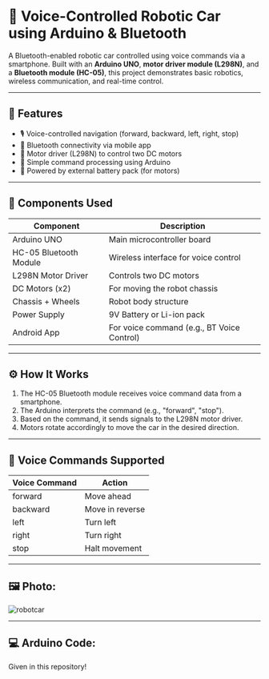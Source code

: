 # 🚗 Voice-Controlled Robotic Car using Arduino & Bluetooth

A Bluetooth-enabled robotic car controlled using voice commands via a smartphone. Built with an **Arduino UNO**, **motor driver module (L298N)**, and a **Bluetooth module (HC-05)**, this project demonstrates basic robotics, wireless communication, and real-time control.

---

## 🔧 Features

- 🎙️ Voice-controlled navigation (forward, backward, left, right, stop)
- 📱 Bluetooth connectivity via mobile app
- 🔌 Motor driver (L298N) to control two DC motors
- 🧠 Simple command processing using Arduino
- 🔋 Powered by external battery pack (for motors)

---

## 🧰 Components Used

| Component             | Description                            |
|----------------------|----------------------------------------|
| Arduino UNO          | Main microcontroller board             |
| HC-05 Bluetooth Module | Wireless interface for voice control  |
| L298N Motor Driver   | Controls two DC motors                 |
| DC Motors (x2)       | For moving the robot chassis           |
| Chassis + Wheels     | Robot body structure                   |
| Power Supply         | 9V Battery or Li-ion pack              |
| Android App          | For voice command (e.g., BT Voice Control) |

---

## ⚙️ How It Works

1. The HC-05 Bluetooth module receives voice command data from a smartphone.
2. The Arduino interprets the command (e.g., "forward", "stop").
3. Based on the command, it sends signals to the L298N motor driver.
4. Motors rotate accordingly to move the car in the desired direction.

---

## 🧪 Voice Commands Supported

| Voice Command | Action         |
|---------------|----------------|
| forward       | Move ahead     |
| backward      | Move in reverse|
| left          | Turn left      |
| right         | Turn right     |
| stop          | Halt movement  |

---

## 🖼️ Photo:

![robotcar](https://github.com/user-attachments/assets/71c0fb84-c562-44a1-9839-ebb64efc68e1)




---

## 💻 Arduino Code:
Given in this repository!
